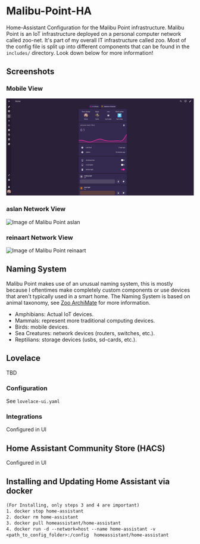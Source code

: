 # Malibu-Point-HA
Home-Assistant Configuration for the Malibu Point infrastructure.
Malibu Point is an IoT infrastructure deployed on a personal computer network called zoo-net.
It's part of my overall IT infrastructure called zoo.
Most of the config file is split up into different components that can be found in the `includes/` directory.
Look down below for more information!

## Screenshots

### Mobile View
![Image of Malibu Point mobile](docs/MP-Mobile.png)

### aslan Network View
![Image of Malibu Point aslan](docs/MP-aslan.png)

### reinaart Network View
![Image of Malibu Point reinaart](docs/MP-reinaart.png)


## Naming System
Malibu Point makes use of an unusual naming system, this is mostly because I oftentimes make completely custom components or use devices that aren't typically used in a smart home.
The Naming System is based on animal taxonomy, see [Zoo ArchiMate](https://github.com/Frostielocks/Zoo-ArchiMate) for more information.

* Amphibians: Actual IoT devices.
* Mammals: represent more traditional computing devices.
* Birds: mobile devices.
* Sea Creatures: network devices (routers, switches, etc.).
* Reptilians: storage devices (usbs, sd-cards, etc.).

## Lovelace
TBD

### Configuration
See `lovelace-ui.yaml`

### Integrations
Configured in UI

## Home Assistant Community Store (HACS)
Configured in UI

## Installing and Updating Home Assistant via docker
```
(For Installing, only steps 3 and 4 are important)
1. docker stop home-assistant
2. docker rm home-assistant
3. docker pull homeassistant/home-assistant
4. docker run -d --network=host --name home-assistant -v <path_to_config_folder>:/config  homeassistant/home-assistant
```
